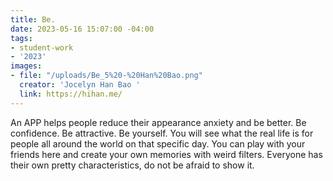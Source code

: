 ```yaml
---
title: Be.
date: 2023-05-16 15:07:00 -04:00
tags:
- student-work
- '2023'
images:
- file: "/uploads/Be_5%20-%20Han%20Bao.png"
  creator: 'Jocelyn Han Bao '
  link: https://hihan.me/
---
```


An APP helps people reduce their appearance anxiety and be better. Be confidence. Be attractive. Be yourself. You will see what the real life is for people all around the world on that specific day. You can play with your friends here and create your own memories with weird filters. Everyone has their own pretty characteristics, do not be afraid to show it.